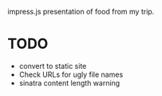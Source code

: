 impress.js presentation of food from my trip.

# TODO

* convert to static site
* Check URLs for ugly file names
* sinatra content length warning
